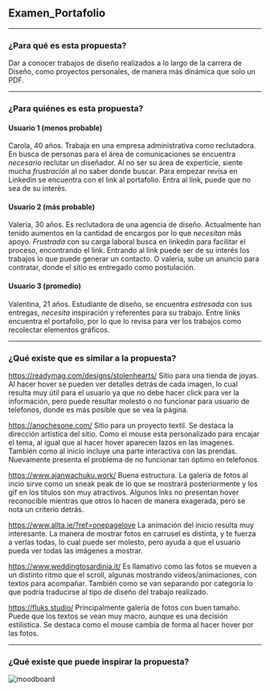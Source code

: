 ## Examen_Portafolio
____

### ¿Para qué es esta propuesta? 
Dar a conocer trabajos de diseño realizados a lo largo de la carrera de Diseño, como proyectos personales, de manera más dinámica que solo un PDF.

___
### ¿Para quiénes es esta propuesta?

#### Usuario 1 (menos probable)
Carola, 40 años. 
Trabaja en una empresa administrativa como reclutadora. En busca de personas para el área de comunicaciones se encuentra *necesario* reclutar un diseñador. 
Al no ser su área de experticie, siente mucha *frustración* al no saber donde buscar. Para empezar revisa en Linkedin se encuentra con el link al portafolio.
Entra al link, puede que no sea de su interés.

#### Usuario 2 (más probable)
Valeria, 30 años. Es reclutadora de una agencia de diseño. Actualmente han tenido aumentos en la cantidad de encargos por lo que *necesitan* más apoyo. *Frustrada* con su carga laboral busca en linkedin para facilitar el proceso, encontrando el link. Entrando al link puede ser de su interés los trabajos lo que puede generar un contacto. 
O valeria, sube un anuncio para contratar, donde el sitio es entregado como postulación.

#### Usuario 3 (promedio)
Valentina, 21 años. Estudiante de diseño, se encuentra *estresada* con sus entregas, *necesita* inspiración y referentes para su trabajo. Entre links encuentra el portafolio, por lo que lo revisa para ver los trabajos como recolectar elementos gráficos.
_____

### ¿Qué existe que es similar a la propuesta?


https://readymag.com/designs/stolenhearts/ Sitio para una tienda de joyas. Al hacer hover se pueden ver detalles detrás de cada imagen, lo cual resulta muy útil para el usuario ya que no debe hacer click para ver la información, pero puede resultar molesto o no funcionar para usuario de telefonos, donde es más posible que se vea la página.

https://anochesone.com/ Sitio para un proyecto textil. Se destaca la dirección artistica del sitio. Como el mouse esta personalizado para encajar el tema, al igual que al hacer hover aparecen lazos en las imagenes. También como al inicio incluye una parte interactiva con las prendas. Nuevamente presenta el problema de no funcionar tan óptimo en telefonos.

https://www.ajanwachuku.work/ Buena estructura. La galería de fotos al incio sirve como un sneak peak de lo que se mostrará posteriormente y los gif en los títulos son muy atractivos. Algunos lnks no presentan hover reconocible mientras que otros lo hacen de manera exagerada, pero se nota un criterio detrás.

https://www.allta.ie/?ref=onepagelove La animación del inicio resulta muy interesante. La manera de mostrar fotos en carrusel es distinta, y te fuerza a verlas todas, lo cual puede ser molesto, pero ayuda a que el usuario pueda ver todas las imágenes a mostrar.

https://www.weddingtosardinia.it/  Es llamativo como las fotos se mueven a un distinto ritmo que el scroll, algunas mostrando vídeos/animaciones, con textos para acompañar. También como se van separando por categoría lo que podría traducirse al tipo de diseño del trabajo realizado.

https://fluks.studio/ Principalmente galería de fotos con buen tamaño. Puede que los textos se vean muy macro, aunque es una decisión estilistica. Se destaca como el mouse cambia de forma al hacer hover por las fotos.

_____

### ¿Qué existe que puede inspirar la propuesta? 
![moodboard](https://github.com/user-attachments/assets/a7f962a8-0201-44a4-8e69-594430028723)



